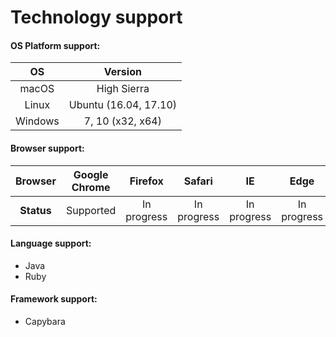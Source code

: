 # Technology support

#### OS Platform support:

| OS       |      Version               |
|:--------:|:--------------------------:|
| macOS    |  High Sierra               |
| Linux    |  Ubuntu (16.04, 17.10)     |
| Windows  | 7, 10 (x32, x64)           |

#### Browser support:
|Browser| Google Chrome | Firefox     | Safari      | IE          | Edge        |
|:-:|:-:|:-:|:-:|:-:|:-:|
|**Status** | Supported     | In progress | In progress | In progress | In progress |

#### Language support:  
- Java
- Ruby

#### Framework support:
- Capybara
